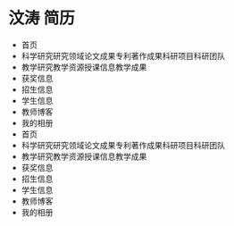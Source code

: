 # 汶涛 简历
- 首页
- 科学研究研究领域论文成果专利著作成果科研项目科研团队
- 教学研究教学资源授课信息教学成果
- 获奖信息
- 招生信息
- 学生信息
- 教师博客
- 我的相册
- 首页
- 科学研究研究领域论文成果专利著作成果科研项目科研团队
- 教学研究教学资源授课信息教学成果
- 获奖信息
- 招生信息
- 学生信息
- 教师博客
- 我的相册
